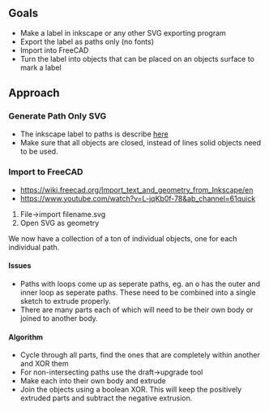 ## Goals
+ Make a label in inkscape or any other SVG exporting program
+ Export the label as paths only (no fonts)
+ Import into FreeCAD
+ Turn the label into objects that can be placed on an objects surface to mark a label


## Approach

### Generate Path Only SVG
+ The inkscape label to paths is describe [here](https://gist.github.com/snhobbs/85aaf8b2750a3a163d3579257b71d124)
+ Make sure that all objects are closed, instead of lines solid objects need to be used.

### Import to FreeCAD

+ <https://wiki.freecad.org/Import_text_and_geometry_from_Inkscape/en>
+ <https://www.youtube.com/watch?v=L-jqKb0f-78&ab_channel=61quick>

1. File->import filename.svg
2. Open SVG as geometry

We now have a collection of a ton of individual objects, one for each individual path.

#### Issues
+ Paths with loops come up as seperate paths, eg. an o has the outer and inner loop as seperate paths. These need to be combined into a single sketch to extrude properly.
+ There are many parts each of which will need to be their own body or joined to another body.

#### Algorithm
+ Cycle through all parts, find the ones that are completely within another and XOR them
+ For non-intersecting paths use the draft->upgrade tool
+ Make each into their own body and extrude
+ Join the objects using a boolean XOR. This will keep the positively extruded parts and subtract the negative extrusion.
